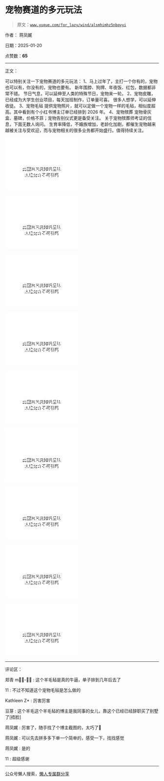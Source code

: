 # 宠物赛道的多元玩法

> 原文：[`www.yuque.com/for_lazy/wind/alsmhimhz5nbqyyi`](https://www.yuque.com/for_lazy/wind/alsmhimhz5nbqyyi)

作者： 蒋凤娓

日期：2025-01-20

点赞数：**65**

* * *

正文：

可以特别关注一下宠物赛道的多元玩法： 1、马上过年了，主打一个你有的，宠物也可以有，你没有的，宠物也要有。 新年围脖、狗牌、年夜饭、红包，数据都非常不错。
节日气息，可以延伸至人类的特殊节日，宠物来一轮。 2、宠物皮雕，已经成为大学生创业项目，每天加班制作，订单量可喜。 很多人想学，可以延伸收徒。 3、宠物毛毡
提供宠物照片，就可以定做一个宠物一样的毛毡，相似度超高。其中看到有个小红书博主订单已经排到 2026 年。 4、宠物殡葬
宠物骨灰盒、墓碑，价格不菲；宠物告别仪式更是备受关注。 关于宠物殡葬师考证的信息，下面无数人询问。
生育率降低，不婚族增加，老龄化加剧，都催生宠物越来越被关注与受欢迎，而与宠物相关的很多业务都开始盛行。值得持续关注。

![](img/fe85109b220622554e350dd1354120ae.png "None")

![](img/503342b22d6ec789b4d6b19738295f1a.png "None")

![](img/9ea70cc4a99729c43dedd856431768b4.png "None")

![](img/504ebffe8cf234e9629eac069c1eb259.png "None")

![](img/46cf800e465fa7126091b1f9c89ffcd0.png "None")

![](img/92fa320f5a9f216ee888b4f3cf4bbad5.png "None")

![](img/ccb3e05793b5ad5a600925b620cc956e.png "None")

![](img/61044caf353b9d57bf839039b9939ab9.png "None")

![](img/01d617312a2d1ab6ae965f0c9a295069.png "None")

* * *

评论区：

郑青 m⃢👁-👁⃢ : 这个羊毛毡是真的牛逼，单子排到几年后去了

11 : 不过不知道这个宠物毛毡是怎么做的

Kathleen Z* : 厉害厉害

豆芽 : 这个羊毛这个羊毛毡的博主是我同事的女儿，靠这个已经已经辞职买了别墅了[捂脸]

蒋凤娓 : 厉害了，随手找了个博主截图的，太巧了🌹

蒋凤娓 : 可以先去拼多多下单一个简单的，感受一下，找找感觉

蒋凤娓 : 是的

11 : 超级感谢

* * *

公众号懒人搜索，[懒人专属群分享](https://lazybook.fun/#/blog/group)